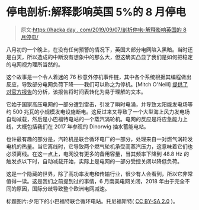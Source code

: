 # 停电剖析:解释影响英国 5%的 8 月停电

> 原文:[https://hacka day . com/2019/09/07/剖析停电-解释影响英国的 8 月停电/](https://hackaday.com/2019/09/07/anatomy-of-a-power-outage-explaining-the-august-outage-affecting-5-of-britain/)

八月初的一个晚上，在没有任何预警的情况下，英国大部分电网陷入黑暗。当时还是白天，所以造成的中断没有想象中的那么大，但这确实凸显了我们是如何把稳定的电网视为理所当然的。

这个故事是一个令人着迷的 76 秒意外停机事件链，其中各个系统根据其编程做出反应，导致部分电网负荷下降——我们可以称之为停机。[Mitch O'Neill] [提供了对官方报告](https://mitchoneill.com/blog/uk-blackouts-interim-report/)的分析，该报告将时间表转化为易于理解的文本。

它始于国家高压电网的一部分遭到雷击，引发了瞬时电涌，并导致太阳能发电场等约 500 兆瓦的小规模发电设施断电。这反过来又导致了一个大型海上风力发电场自动减载，然后是小巴福特电站的一个蒸汽涡轮机。电网的反应是将应急能力上线，大概包括我们在 2017 年参观的 Dinorwig 抽水蓄能电站。

也许最有趣的部分是，汽轮机是联合循环电厂的一部分，处理来自一对燃气涡轮发电机的热量。当它离线时，它导致两个燃气轮机承受高蒸汽压力，这意味着它们也必须离线。在这一点上，电网没有更多的备用容量，当其频率下降到 48.8 Hz 的触发点以下时，自动减载开始，实际上是电网的一部分受控关闭以降低负荷。

这是一个隐藏的世界，除了高功率发电和传输行业，很少有人会看到，所以它非常值得一读。这是我们之前提到过的事情，6 月南美电网关闭，2018 年由于完全不同的原因，国际分歧导致整个欧洲电网减速。

标题图片:夕阳下的小巴福特联合循环电站。托尼福斯特( [CC BY-SA 2.0](https://commons.wikimedia.org/wiki/File:Little_Barford_Power_Station_-_geograph.org.uk_-_1539834.jpg) )。